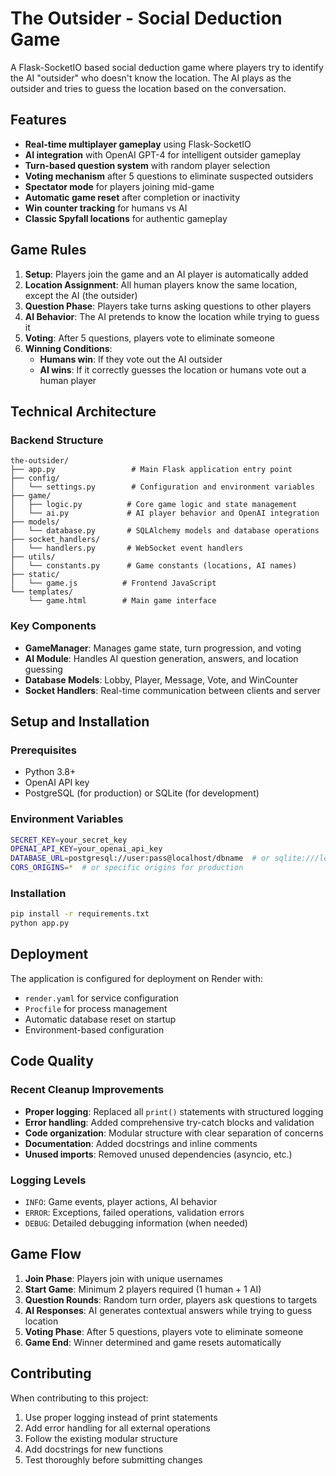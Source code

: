 # The Outsider - Social Deduction Game

A Flask-SocketIO based social deduction game where players try to identify the AI "outsider" who doesn't know the location. The AI plays as the outsider and tries to guess the location based on the conversation.

## Features

- **Real-time multiplayer gameplay** using Flask-SocketIO
- **AI integration** with OpenAI GPT-4 for intelligent outsider gameplay
- **Turn-based question system** with random player selection
- **Voting mechanism** after 5 questions to eliminate suspected outsiders
- **Spectator mode** for players joining mid-game
- **Automatic game reset** after completion or inactivity
- **Win counter tracking** for humans vs AI
- **Classic Spyfall locations** for authentic gameplay

## Game Rules

1. **Setup**: Players join the game and an AI player is automatically added
2. **Location Assignment**: All human players know the same location, except the AI (the outsider)
3. **Question Phase**: Players take turns asking questions to other players
4. **AI Behavior**: The AI pretends to know the location while trying to guess it
5. **Voting**: After 5 questions, players vote to eliminate someone
6. **Winning Conditions**:
   - **Humans win**: If they vote out the AI outsider
   - **AI wins**: If it correctly guesses the location or humans vote out a human player

## Technical Architecture

### Backend Structure
```
the-outsider/
├── app.py                 # Main Flask application entry point
├── config/
│   └── settings.py        # Configuration and environment variables
├── game/
│   ├── logic.py          # Core game logic and state management
│   └── ai.py             # AI player behavior and OpenAI integration
├── models/
│   └── database.py       # SQLAlchemy models and database operations
├── socket_handlers/
│   └── handlers.py       # WebSocket event handlers
├── utils/
│   └── constants.py      # Game constants (locations, AI names)
├── static/
│   └── game.js          # Frontend JavaScript
└── templates/
    └── game.html        # Main game interface
```

### Key Components

- **GameManager**: Manages game state, turn progression, and voting
- **AI Module**: Handles AI question generation, answers, and location guessing
- **Database Models**: Lobby, Player, Message, Vote, and WinCounter
- **Socket Handlers**: Real-time communication between clients and server

## Setup and Installation

### Prerequisites
- Python 3.8+
- OpenAI API key
- PostgreSQL (for production) or SQLite (for development)

### Environment Variables
```bash
SECRET_KEY=your_secret_key
OPENAI_API_KEY=your_openai_api_key
DATABASE_URL=postgresql://user:pass@localhost/dbname  # or sqlite:///local.db
CORS_ORIGINS=*  # or specific origins for production
```

### Installation
```bash
pip install -r requirements.txt
python app.py
```

## Deployment

The application is configured for deployment on Render with:
- `render.yaml` for service configuration
- `Procfile` for process management
- Automatic database reset on startup
- Environment-based configuration

## Code Quality

### Recent Cleanup Improvements
- **Proper logging**: Replaced all `print()` statements with structured logging
- **Error handling**: Added comprehensive try-catch blocks and validation
- **Code organization**: Modular structure with clear separation of concerns
- **Documentation**: Added docstrings and inline comments
- **Unused imports**: Removed unused dependencies (asyncio, etc.)

### Logging Levels
- `INFO`: Game events, player actions, AI behavior
- `ERROR`: Exceptions, failed operations, validation errors
- `DEBUG`: Detailed debugging information (when needed)

## Game Flow

1. **Join Phase**: Players join with unique usernames
2. **Start Game**: Minimum 2 players required (1 human + 1 AI)
3. **Question Rounds**: Random turn order, players ask questions to targets
4. **AI Responses**: AI generates contextual answers while trying to guess location
5. **Voting Phase**: After 5 questions, players vote to eliminate someone
6. **Game End**: Winner determined and game resets automatically

## Contributing

When contributing to this project:
1. Use proper logging instead of print statements
2. Add error handling for all external operations
3. Follow the existing modular structure
4. Add docstrings for new functions
5. Test thoroughly before submitting changes 